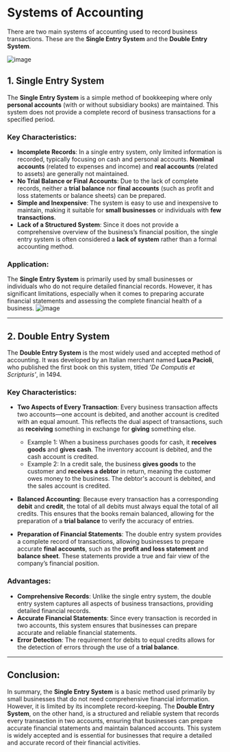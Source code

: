 
# Systems of Accounting

There are two main systems of accounting used to record business transactions. These are the **Single Entry System** and the **Double Entry System**.

![image](https://github.com/user-attachments/assets/bccccd9a-6942-441a-af1d-cc8503eec379)



## 1. Single Entry System

The **Single Entry System** is a simple method of bookkeeping where only **personal accounts** (with or without subsidiary books) are maintained. This system does not provide a complete record of business transactions for a specified period.

### Key Characteristics:
- **Incomplete Records**: In a single entry system, only limited information is recorded, typically focusing on cash and personal accounts. **Nominal accounts** (related to expenses and income) and **real accounts** (related to assets) are generally not maintained.
- **No Trial Balance or Final Accounts**: Due to the lack of complete records, neither a **trial balance** nor **final accounts** (such as profit and loss statements or balance sheets) can be prepared.
- **Simple and Inexpensive**: The system is easy to use and inexpensive to maintain, making it suitable for **small businesses** or individuals with **few transactions**.
- **Lack of a Structured System**: Since it does not provide a comprehensive overview of the business’s financial position, the single entry system is often considered a **lack of system** rather than a formal accounting method.

### Application:
The **Single Entry System** is primarily used by small businesses or individuals who do not require detailed financial records. However, it has significant limitations, especially when it comes to preparing accurate financial statements and assessing the complete financial health of a business.
![image](https://github.com/user-attachments/assets/8a5e4cf6-c80f-46cd-a771-7f2c42ee4d54)


---

## 2. Double Entry System

The **Double Entry System** is the most widely used and accepted method of accounting. It was developed by an Italian merchant named **Luca Pacioli**, who published the first book on this system, titled *'De Computis et Scripturis'*, in 1494.

### Key Characteristics:
- **Two Aspects of Every Transaction**: Every business transaction affects two accounts—one account is debited, and another account is credited with an equal amount. This reflects the dual aspect of transactions, such as **receiving** something in exchange for **giving** something else.
  - Example 1: When a business purchases goods for cash, it **receives goods** and **gives cash**. The inventory account is debited, and the cash account is credited.
  - Example 2: In a credit sale, the business **gives goods** to the customer and **receives a debtor** in return, meaning the customer owes money to the business. The debtor's account is debited, and the sales account is credited.
  
- **Balanced Accounting**: Because every transaction has a corresponding **debit** and **credit**, the total of all debits must always equal the total of all credits. This ensures that the books remain balanced, allowing for the preparation of a **trial balance** to verify the accuracy of entries.
  
- **Preparation of Financial Statements**: The double entry system provides a complete record of transactions, allowing businesses to prepare accurate **final accounts**, such as the **profit and loss statement** and **balance sheet**. These statements provide a true and fair view of the company’s financial position.

### Advantages:
- **Comprehensive Records**: Unlike the single entry system, the double entry system captures all aspects of business transactions, providing detailed financial records.
- **Accurate Financial Statements**: Since every transaction is recorded in two accounts, this system ensures that businesses can prepare accurate and reliable financial statements.
- **Error Detection**: The requirement for debits to equal credits allows for the detection of errors through the use of a **trial balance**.

---

## Conclusion:

In summary, the **Single Entry System** is a basic method used primarily by small businesses that do not need comprehensive financial information. However, it is limited by its incomplete record-keeping. The **Double Entry System**, on the other hand, is a structured and reliable system that records every transaction in two accounts, ensuring that businesses can prepare accurate financial statements and maintain balanced accounts. This system is widely accepted and is essential for businesses that require a detailed and accurate record of their financial activities.

